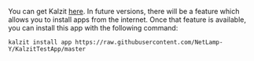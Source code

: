 You can get Kalzit [here](https://www.github.com/triploit/Kalzit).
In future versions, there will be a feature which allows you to install apps from the internet. Once that feature is available, you can install this app with the following command:

```
kalzit install app https://raw.githubusercontent.com/NetLamp-Y/KalzitTestApp/master
```